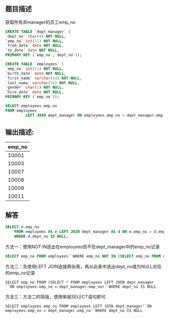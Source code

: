 ## 题目描述

获取所有非manager的员工emp_no

```sql
CREATE TABLE `dept_manager` (
`dept_no` char(4) NOT NULL,
`emp_no` int(11) NOT NULL,
`from_date` date NOT NULL,
`to_date` date NOT NULL,
PRIMARY KEY (`emp_no`,`dept_no`));

CREATE TABLE `employees` (
`emp_no` int(11) NOT NULL,
`birth_date` date NOT NULL,
`first_name` varchar(14) NOT NULL,
`last_name` varchar(16) NOT NULL,
`gender` char(1) NOT NULL,
`hire_date` date NOT NULL,
PRIMARY KEY (`emp_no`));
```



```sql
SELECT employees.emp_no
FROM employees
         LEFT JOIN dept_manager ON employees.emp_no = dept_manager.emp_no WHERE dept_manager.emp_no is NULL;
```



## 输出描述:

| emp_no |
| :----- |
| 10001  |
| 10003  |
| 10007  |
| 10008  |
| 10009  |
| 10011  |



## 解答

```sql
SELECT e.emp_no 
    FROM employees AS e LEFT JOIN dept_manager AS d ON e.emp_no = d.emp_no
    WHERE d.dept_no IS NULL; 
```

方法一：使用NOT IN选出在employees但不在dept_manager中的emp_no记录 

```sql
SELECT emp_no FROM employees``WHERE emp_no NOT IN (SELECT emp_no FROM dept_manager)
```

  方法二：先使用LEFT JOIN连接两张表，再从此表中选出dept_no值为NULL对应的emp_no记录 

```
SELECT emp_no FROM (SELECT * FROM employees LEFT JOIN dept_manager ``ON employees.emp_no = dept_manager.emp_no)``WHERE dept_no IS NULL
```

  方法三：方法二的简版，使用单层SELECT语句即可


```
SELECT employees.emp_no FROM employees LEFT JOIN dept_manager``ON employees.emp_no = dept_manager.emp_no``WHERE dept_no IS NULL
```



